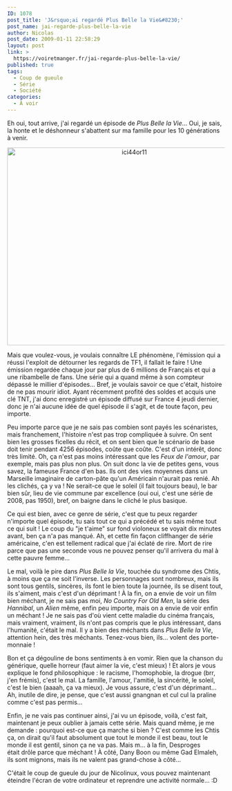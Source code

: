 ```yaml
---
ID: 1078
post_title: 'J&rsquo;ai regardé Plus Belle la Vie&#8230;'
post_name: jai-regarde-plus-belle-la-vie
author: Nicolas
post_date: 2009-01-11 22:58:29
layout: post
link: >
  https://voiretmanger.fr/jai-regarde-plus-belle-la-vie/
published: true
tags:
  - Coup de gueule
  - Série
  - Société
categories:
  - À voir
---
```

<p></p>
<p>Eh oui, tout arrive, j'ai regardé un épisode de <em>Plus Belle la Vie</em>... Oui, je sais, la honte et le déshonneur s'abattent sur ma famille pour les 10 générations à venir.</p>
<p style="text-align: center;"><img class="alignnone size-full wp-image-1080" title="ici44or11" src="https://voiretmanger.fr/wp-content/uploads/2009/01/ici44or11.jpg" alt="ici44or11" width="573" height="458" /></p>
<p></p>
<p>Mais que voulez-vous, je voulais connaître LE phénomène, l'émission qui a réussi l'exploit de détourner les regards de TF1, il fallait le faire ! Une émission regardée chaque jour par plus de 6 millions de Français et qui a une ribambelle de fans. Une série qui a quand même à son compteur dépassé le millier d'épisodes... Bref, je voulais savoir ce que c'était, histoire de ne pas mourir idiot. Ayant récemment profité des soldes et acquis une clé TNT, j'ai donc enregistré un épisode diffusé sur France 4 jeudi dernier, donc je n'ai aucune idée de quel épisode il s'agit, et de toute façon, peu importe.</p>
<p>Peu importe parce que je ne sais pas combien sont payés les scénaristes, mais franchement, l'histoire n'est pas trop compliquée à suivre. On sent bien les grosses ficelles du récit, et on sent bien que le scénario de base doit tenir pendant 4256 épisodes, coûte que coûte. C'est d'un intérêt, donc très limité. Oh, ça n'est pas moins intéressant que les <em>Feux de l'amour</em>, par exemple, mais pas plus non plus. On suit donc la vie de petites gens, vous savez, la fameuse France d'en bas. Ils ont des vies moyennes dans un Marseille imaginaire de carton-pâte qu'un Américain n'aurait pas renié. Ah les clichés, ça y va ! Ne serait-ce que le soleil (il fait toujours beau), le bar bien sûr, lieu de vie commune par excellence (oui oui, c'est une série de 2008, pas 1950), bref, on baigne dans le cliché le plus basique.</p>
<p>Ce qui est bien, avec ce genre de série, c'est que tu peux regarder n'importe quel épisode, tu sais tout ce qui a précédé et tu sais même tout ce qui suit ! Le coup du "je t'aime" sur fond violoneux se voyait dix minutes avant, ben ça n'a pas manqué. Ah, et cette fin façon cliffhanger de série américaine, c'en est tellement radical que j'ai éclaté de rire. Mort de rire parce que pas une seconde vous ne pouvez penser qu'il arrivera du mal à cette pauvre femme...</p>
<p>Le mal, voilà le pire dans <em>Plus Belle la Vie</em>, touchée du syndrome des Chtis, à moins que ça ne soit l'inverse. Les personnages sont nombreux, mais ils sont tous gentils, sincères, ils font le bien toute la journée, ils se disent tout, ils s'aiment, mais c'est d'un déprimant ! À la fin, on a envie de voir un film bien méchant, je ne sais pas moi, <em>No Country For Old Men</em>, la série des <em>Hannibal</em>, un <em>Alien</em> même, enfin peu importe, mais on a envie de voir enfin un méchant ! Je ne sais pas d'où vient cette maladie du cinéma français, mais vraiment, vraiment, ils n'ont pas compris que le plus intéressant, dans l'humanité, c'était le mal. Il y a bien des méchants dans <em>Plus Belle la Vie</em>, attention hein, des très méchants. Tenez-vous bien, ils... volent des porte-monnaie !</p>
<p>Bon et ça dégouline de bons sentiments à en vomir. Rien que la chanson du générique, quelle horreur (faut aimer la vie, c'est mieux) ! Et alors je vous explique le fond philosophique : le racisme, l'homophobie, la drogue (brr, j'en frémis), c'est le mal. La famille, l'amour, l'amitié, la sincérité, le soleil, c'est le bien (aaaah, ça va mieux). Je vous assure, c'est d'un déprimant... Ah, inutile de dire, je pense, que c'est aussi gnangnan et cul cul la praline comme c'est pas permis...</p>
<p></p>
<p>Enfin, je ne vais pas continuer ainsi, j'ai vu un épisode, voilà, c'est fait, maintenant je peux oublier à jamais cette série. Mais quand même, je me demande : pourquoi est-ce que ça marche si bien ? C'est comme les Chtis ça, on dirait qu'il faut absolument que tout le monde il est beau, tout le monde il est gentil, sinon ça ne va pas. Mais m... à la fin, Desproges était drôle parce que méchant ! À côté, Dany Boon ou même Gad Elmaleh, ils sont mignons, mais ils ne valent pas grand-chose à côté...</p>
<p>C'était le coup de gueule du jour de Nicolinux, vous pouvez maintenant éteindre l'écran de votre ordinateur et reprendre une activité normale... :D</p>